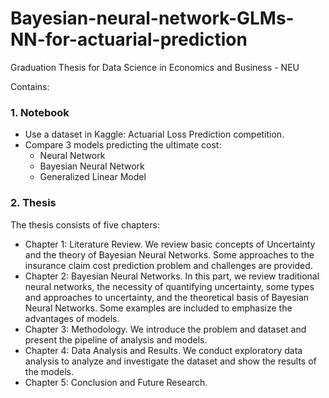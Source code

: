 # Bayesian-neural-network-GLMs-NN-for-actuarial-prediction
Graduation Thesis for Data Science in Economics and Business - NEU

Contains:
### 1. Notebook
* Use a dataset in Kaggle: Actuarial Loss Prediction competition.
* Compare 3 models predicting the ultimate cost:
  * Neural Network
  * Bayesian Neural Network
  * Generalized Linear Model
### 2. Thesis

The thesis consists of five chapters: 

* Chapter 1: Literature Review. We review basic concepts of Uncertainty and the theory of Bayesian Neural Networks. Some approaches to the insurance claim cost prediction problem and challenges are provided.
* Chapter 2: Bayesian Neural Networks. In this part, we review traditional neural networks, the necessity of quantifying uncertainty, some types and approaches to uncertainty, and the theoretical basis of Bayesian Neural Networks. Some examples are included to emphasize the advantages of models.
* Chapter 3: Methodology. We introduce the problem and dataset and present the pipeline of analysis and models.
* Chapter 4: Data Analysis and Results. We conduct exploratory data analysis to analyze and investigate the dataset and show the results of the models.
* Chapter 5: Conclusion and Future Research.

